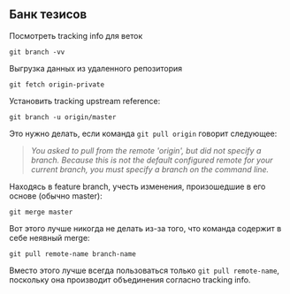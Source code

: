 Банк тезисов
------------

Посмотреть tracking info для веток

    git branch -vv

Выгрузка данных из удаленного репозитория

    git fetch origin-private

Установить tracking upstream reference:

    git branch -u origin/master

Это нужно делать, если команда `git pull origin` говорит следующее:
  > _You asked to pull from the remote 'origin', but did not specify
a branch.
  > Because this is not the default configured remote for your current branch, you must specify a branch on the command line._

Находясь в feature branch, учесть изменения, произошедшие в его основе (обычно master):

    git merge master

Вот этого лучше никогда не делать из-за того, что команда содержит в себе неявный merge:

    git pull remote-name branch-name

Вместо этого лучше всегда пользоваться только `git pull remote-name`, поскольку она производит объединения согласно tracking info.


